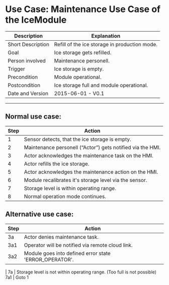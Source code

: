 # Use Case: Maintenance Use Case of the IceModule
Description | Explanation
--- | ---
Short Description | Refill of the ice storage in production mode.
Goal | Ice storage gets refilled.
Person involved | Maintenance personell.
Trigger | Ice storage is empty.
Precondition | Module operational.
Postcondition | Ice storage full and module operational.
Date and Version | 2015-06-01 - V0.1

----
## Normal use case:
Step | Action
--- | ---
1 | Sensor detects, that the ice storage is empty.
2 | Maintenance personell (“Actor”) gets notified via the HMI.
3 | Actor acknowledges the maintenance task on the HMI.
4 | Actor refills the ice storage.
5 | Actor acknowledges the maintenance action on the HMI.
6 | Module recalibrates it's storage level via the sensor.
7 | Storage level is within operating range.
8 | Normal operation mode continues.
## Alternative use case:
Step | Action
--- | ---
3a | Actor denies maintenance task.
3a1 | Operator will be notified via remote cloud link.
3a2 | Module goes into defined error state 'ERROR_OPERATOR'.
 | 
7a | Storage level is not within operating range. (Too full is not possible)
7a1 | Goto 1
